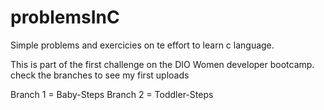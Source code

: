 # problemsInC
Simple problems and exercicies on te effort to learn c language. 

This is part of the first challenge on the DIO Women developer bootcamp.
check the branches to see my first uploads

Branch 1 =  Baby-Steps
Branch 2 = Toddler-Steps


